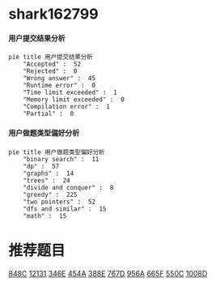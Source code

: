 # shark162799

<!-- tabs:start -->



#### **用户提交结果分析**

```mermaid
pie title 用户提交结果分析
    "Accepted" :  52
    "Rejected" :  0
    "Wrong answer" :  45
    "Runtime error" :  0
    "Time limit exceeded" :  1
    "Memory limit exceeded" :  0
    "Compilation error" :  1
    "Partial" :  0
```

#### **用户做题类型偏好分析**

```mermaid
pie title 用户做题类型偏好分析
    "binary search" :  11
    "dp" :  57
    "graphs" :  14
    "trees" :  24
    "divide and conquer" :  8
    "greedy" :  225
    "two pointers" :  52
    "dfs and similar" :  15
    "math" :  15
```



<!-- tabs:end -->
# 推荐题目
[848C](https://codeforces.com/contest/848/problem/C)
[12131](https://codeforces.com/contest/1213/problem/1)
[346E](https://codeforces.com/contest/346/problem/E)
[454A](https://codeforces.com/contest/454/problem/A)
[388E](https://codeforces.com/contest/388/problem/E)
[767D](https://codeforces.com/contest/767/problem/D)
[956A](https://codeforces.com/contest/956/problem/A)
[665F](https://codeforces.com/contest/665/problem/F)
[550C](https://codeforces.com/contest/550/problem/C)
[1008D](https://codeforces.com/contest/1008/problem/D)
